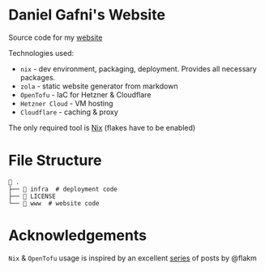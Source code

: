# Daniel Gafni's Website

Source code for my [website](https://gafni.dev)

Technologies used:
 - `nix` - dev environment, packaging, deployment. Provides all necessary packages. 
 - `zola` - static website generator from markdown
 - `OpenTofu` - IaC for Hetzner & Cloudflare
 - `Hetzner Cloud` - VM hosting
 - `Cloudflare` - caching & proxy

The only required tool is [Nix](https://nixos.org/download/) (flakes have to be enabled) 

# File Structure

```
 .
├──  infra  # deployment code
├──  LICENSE
└──  www  # website code
```

# Acknowledgements

`Nix` & `OpenTofu` usage is inspired by an excellent [series](https://flakm.com/series/simple-personal-blog/) of posts by @flakm


